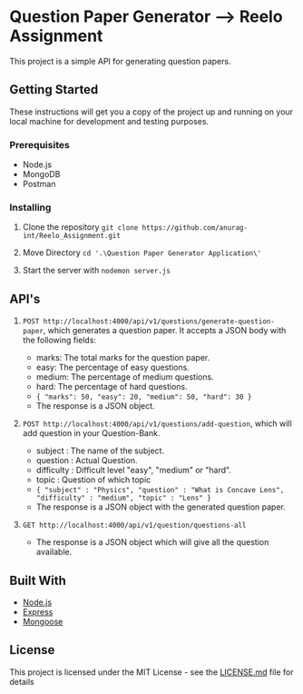 # Question Paper Generator --> Reelo Assignment

This project is a simple API for generating question papers.

## Getting Started

These instructions will get you a copy of the project up and running on your local machine for development and testing purposes.

### Prerequisites

- Node.js
- MongoDB
- Postman

### Installing

1. Clone the repository `git clone https://github.com/anurag-int/Reelo_Assignment.git`

2. Move Directory `cd '.\Question Paper Generator Application\'`

3. Start the server with `nodemon server.js`

## API's

1. `POST http://localhost:4000/api/v1/questions/generate-question-paper`, which generates a question paper. It accepts a JSON body with the following fields:

      - marks: The total marks for the question paper.
      - easy: The percentage of easy questions.
      - medium: The percentage of medium questions.
      - hard: The percentage of hard questions.
      - `{
          "marks": 50,
          "easy": 20,
          "medium": 50,
          "hard": 30
      }`
      - The response is a JSON object.

2. `POST http://localhost:4000/api/v1/questions/add-question`, which will add question in your Question-Bank.

      - subject : The name of the subject.
      - question : Actual Question.
      - difficulty : Difficult level "easy", "medium" or "hard".
      - topic :  Question of which topic
      - `{
          "subject" : "Physics",
          "question" : "What is Concave Lens",
          "difficulty" : "medium",
          "topic" : "Lens"
        }`
      - The response is a JSON object with the generated question paper.

  3. `GET http://localhost:4000/api/v1/question/questions-all`
     - The response is a JSON object which will give all the question available.

    


## Built With

- [Node.js](https://nodejs.org/)
- [Express](https://expressjs.com/)
- [Mongoose](https://mongoosejs.com/)

## License

This project is licensed under the MIT License - see the [LICENSE.md](LICENSE.md) file for details
